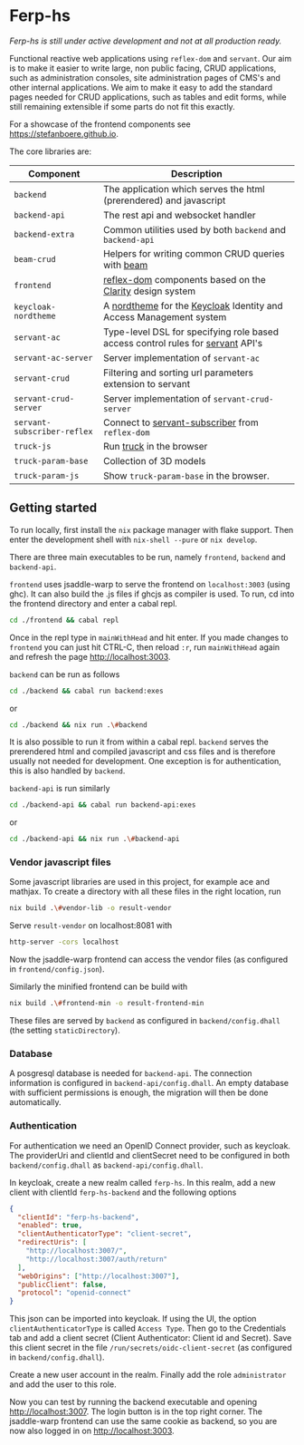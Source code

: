 # Ferp-hs

_Ferp-hs is still under active development and not at all production ready._

Functional reactive web applications using `reflex-dom` and `servant`.
Our aim is to make it easier to write large, non public facing, CRUD applications,
such as administration consoles, site administration pages of CMS's and
other internal applications.
We aim to make it easy to add the standard pages needed for CRUD applications,
such as tables and edit forms, while still remaining extensible if some parts
do not fit this exactly.

For a showcase of the frontend components see <https://stefanboere.github.io>.

The core libraries are:

| Component                   | Description                                                                                                                    |
| --------------------------- | ------------------------------------------------------------------------------------------------------------------------------ |
| `backend`                   | The application which serves the html (prerendered) and javascript                                                             |
| `backend-api`               | The rest api and websocket handler                                                                                             |
| `backend-extra`             | Common utilities used by both `backend` and `backend-api`                                                                      |
| `beam-crud`                 | Helpers for writing common CRUD queries with [beam](https://haskell-beam.github.io/beam)                                       |
| `frontend`                  | [reflex-dom](https://github.com/reflex-frp/reflex-dom) components based on the [Clarity](https://clarity.design) design system |
| `keycloak-nordtheme`        | A [nordtheme](https://nordtheme.com) for the [Keycloak](https://www.keycloak.org) Identity and Access Management system        |
| `servant-ac`                | Type-level DSL for specifying role based access control rules for [servant](https://docs.servant.dev) API's                    |
| `servant-ac-server`         | Server implementation of `servant-ac`                                                                                          |
| `servant-crud`              | Filtering and sorting url parameters extension to servant                                                                      |
| `servant-crud-server`       | Server implementation of `servant-crud-server`                                                                                 |
| `servant-subscriber-reflex` | Connect to [servant-subscriber](https://github.com/eskimor/servant-subscriber) from `reflex-dom`                               |
| `truck-js`                  | Run [truck](https://github.com/ricosjp/truck) in the browser                                                                   |
| `truck-param-base`          | Collection of 3D models                                                                                                        |
| `truck-param-js`            | Show `truck-param-base` in the browser.                                                                                        |

## Getting started

To run locally, first install the `nix` package manager with flake support.
Then enter the development shell with `nix-shell --pure` or `nix develop`.

There are three main executables to be run, namely `frontend`, `backend` and `backend-api`.

`frontend` uses jsaddle-warp to serve the frontend on `localhost:3003` (using ghc).
It can also build the .js files if ghcjs as compiler is used.
To run, cd into the frontend directory and enter a cabal repl.

```sh
cd ./frontend && cabal repl
```

Once in the repl type in `mainWithHead` and hit enter.
If you made changes to `frontend` you can just hit CTRL-C, then reload `:r`,
run `mainWithHead` again and refresh the page <http://localhost:3003>.

`backend` can be run as follows

```sh
cd ./backend && cabal run backend:exes
```

or

```sh
cd ./backend && nix run .\#backend
```

It is also possible to run it from within a cabal repl.
`backend` serves the prerendered html and compiled javascript and css files and
is therefore usually not needed for development.
One exception is for authentication, this is also handled by `backend`.

`backend-api` is run similarly

```sh
cd ./backend-api && cabal run backend-api:exes
```

or

```sh
cd ./backend-api && nix run .\#backend-api
```

### Vendor javascript files

Some javascript libraries are used in this project, for example ace and mathjax.
To create a directory with all these files in the right location, run

```sh
nix build .\#vendor-lib -o result-vendor
```

Serve `result-vendor` on localhost:8081 with

```sh
http-server -cors localhost
```

Now the jsaddle-warp frontend can access the vendor files (as configured in `frontend/config.json`).

Similarly the minified frontend can be build with

```sh
nix build .\#frontend-min -o result-frontend-min
```

These files are served by `backend` as configured in `backend/config.dhall`
(the setting `staticDirectory`).

### Database

A posgresql database is needed for `backend-api`.
The connection information is configured in `backend-api/config.dhall`.
An empty database with sufficient permissions is enough,
the migration will then be done automatically.

### Authentication

For authentication we need an OpenID Connect provider, such as keycloak.
The providerUri and clientId and clientSecret need to be configured in
both `backend/config.dhall` as `backend-api/config.dhall`.

In keycloak, create a new realm called `ferp-hs`.
In this realm, add a new client with clientId `ferp-hs-backend` and
the following options

```json
{
  "clientId": "ferp-hs-backend",
  "enabled": true,
  "clientAuthenticatorType": "client-secret",
  "redirectUris": [
    "http://localhost:3007/",
    "http://localhost:3007/auth/return"
  ],
  "webOrigins": ["http://localhost:3007"],
  "publicClient": false,
  "protocol": "openid-connect"
}
```

This json can be imported into keycloak. If using the UI,
the option `clientAuthenticatorType` is called `Access Type`.
Then go to the Credentials tab and add a client secret
(Client Authenticator: Client id and Secret).
Save this client secret in the file `/run/secrets/oidc-client-secret`
(as configured in `backend/config.dhall`).

Create a new user account in the realm.
Finally add the role `administrator` and add the user to this role.

Now you can test by running the backend executable and opening <http://localhost:3007>.
The login button is in the top right corner.
The jsaddle-warp frontend can use the same cookie as backend,
so you are now also logged in on <http://localhost:3003>.
